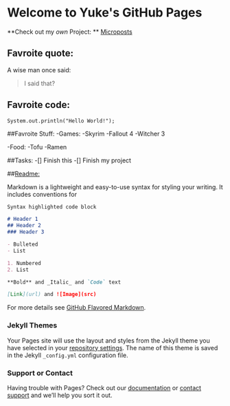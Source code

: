 # Welcome to Yuke's GitHub Pages

**Check out my _own_ Project: ** [Microposts](https://infinite-earth-06426.herokuapp.com/)

## Favroite quote:
A wise man once said:
> I said that?

## Favroite code:
`System.out.println("Hello World!");`

##Favroite Stuff:
-Games:
    -Skyrim
    -Fallout 4
    -Witcher 3

-Food:
    -Tofu
    -Ramen

##Tasks:
-[] Finish this
-[] Finish my project

##[Readme:](./README.md)

Markdown is a lightweight and easy-to-use syntax for styling your writing. It includes conventions for

```markdown
Syntax highlighted code block

# Header 1
## Header 2
### Header 3

- Bulleted
- List

1. Numbered
2. List

**Bold** and _Italic_ and `Code` text

[Link](url) and ![Image](src)
```

For more details see [GitHub Flavored Markdown](https://guides.github.com/features/mastering-markdown/).

### Jekyll Themes

Your Pages site will use the layout and styles from the Jekyll theme you have selected in your [repository settings](https://github.com/Yuke-Liu/Yuke.github.io/settings). The name of this theme is saved in the Jekyll `_config.yml` configuration file.

### Support or Contact

Having trouble with Pages? Check out our [documentation](https://docs.github.com/categories/github-pages-basics/) or [contact support](https://github.com/contact) and we’ll help you sort it out.
